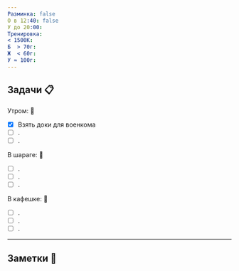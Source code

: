 ```yaml
---
Разминка: false
О в 12:40: false
У до 20:00: 
Тренировка: 
< 1500К: 
Б  > 70г: 
Ж  < 60г: 
У ≈ 100г:
---
```


## Задачи 📋 

Утром: 🌅 
- [x] Взять доки для военкома
- [ ] .
- [ ] .

В шараге: 🏢
- [ ] .
- [ ] .
- [ ] .

В кафешке: 🍜
- [ ] .
- [ ] .
- [ ] .

---

## Заметки 📝 
